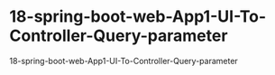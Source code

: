 # 18-spring-boot-web-App1-UI-To-Controller-Query-parameter
18-spring-boot-web-App1-UI-To-Controller-Query-parameter
